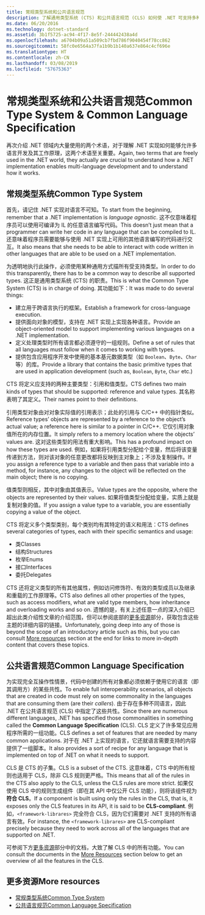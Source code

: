```yaml
---
title: 常规类型系统和公共语言规范
description: 了解通用类型系统 (CTS) 和公共语言规范 (CLS) 如何使 .NET 可支持多种语言。
ms.date: 06/20/2016
ms.technology: dotnet-standard
ms.assetid: 3b1f5725-ac94-4f17-8e5f-244442438a4d
ms.openlocfilehash: a6704b09a51a509cb7fbd786f9040454f78cc862
ms.sourcegitcommit: 58fc0e6564a37fa1b9b1b140a637e864c4cf696e
ms.translationtype: HT
ms.contentlocale: zh-CN
ms.lasthandoff: 03/08/2019
ms.locfileid: "57675363"
---
```

# <a name="common-type-system--common-language-specification"></a><span data-ttu-id="da0c3-103">常规类型系统和公共语言规范</span><span class="sxs-lookup"><span data-stu-id="da0c3-103">Common Type System & Common Language Specification</span></span>

<span data-ttu-id="da0c3-104">再次介绍 .NET 领域内大量使用的两个术语，对于理解 .NET 实现如何能够允许多语言开发及其工作原理，这两个术语至关重要。</span><span class="sxs-lookup"><span data-stu-id="da0c3-104">Again, two terms that are freely used in the .NET world, they actually are crucial to understand how a .NET implementation enables multi-language development and to understand how it works.</span></span>

## <a name="common-type-system"></a><span data-ttu-id="da0c3-105">常规类型系统</span><span class="sxs-lookup"><span data-stu-id="da0c3-105">Common Type System</span></span>

<span data-ttu-id="da0c3-106">首先，请记住 .NET 实现对语言不可知。</span><span class="sxs-lookup"><span data-stu-id="da0c3-106">To start from the beginning, remember that a .NET implementation is _language agnostic_.</span></span> <span data-ttu-id="da0c3-107">这不仅意味着程序员可以使用可编译为 IL 的任意语言编写代码。</span><span class="sxs-lookup"><span data-stu-id="da0c3-107">This doesn’t just mean that a programmer can write her code in any language that can be compiled to IL.</span></span> <span data-ttu-id="da0c3-108">还意味着程序员需要能够与使用 .NET 实现上可用的其他语言编写的代码进行交互。</span><span class="sxs-lookup"><span data-stu-id="da0c3-108">It also means that she needs to be able to interact with code written in other languages that are able to be used on a .NET implementation.</span></span>

<span data-ttu-id="da0c3-109">为透明地执行此操作，必须使用某种通用方式描所有受支持类型。</span><span class="sxs-lookup"><span data-stu-id="da0c3-109">In order to do this transparently, there has to be a common way to describe all supported types.</span></span> <span data-ttu-id="da0c3-110">这正是通用类型系统 (CTS) 的职责。</span><span class="sxs-lookup"><span data-stu-id="da0c3-110">This is what the Common Type System (CTS) is in charge of doing.</span></span> <span data-ttu-id="da0c3-111">其功能如下：</span><span class="sxs-lookup"><span data-stu-id="da0c3-111">It was made to do several things:</span></span>

*   <span data-ttu-id="da0c3-112">建立用于跨语言执行的框架。</span><span class="sxs-lookup"><span data-stu-id="da0c3-112">Establish a framework for cross-language execution.</span></span>
*   <span data-ttu-id="da0c3-113">提供面向对象的模型，支持在 .NET 实现上实现各种语言。</span><span class="sxs-lookup"><span data-stu-id="da0c3-113">Provide an object-oriented model to support implementing various languages on a .NET implementation.</span></span>
*   <span data-ttu-id="da0c3-114">定义处理类型时所有语言都必须遵守的一组规则。</span><span class="sxs-lookup"><span data-stu-id="da0c3-114">Define a set of rules that all languages must follow when it comes to working with types.</span></span>
*   <span data-ttu-id="da0c3-115">提供包含应用程序开发中使用的基本基元数据类型（如 `Boolean`、`Byte`、`Char` 等）的库。</span><span class="sxs-lookup"><span data-stu-id="da0c3-115">Provide a library that contains the basic primitive types that are used in application development (such as, `Boolean`, `Byte`, `Char` etc.)</span></span>

<span data-ttu-id="da0c3-116">CTS 将定义应支持的两种主要类型：引用和值类型。</span><span class="sxs-lookup"><span data-stu-id="da0c3-116">CTS defines two main kinds of types that should be supported: reference and value types.</span></span> <span data-ttu-id="da0c3-117">其名称表明了其定义。</span><span class="sxs-lookup"><span data-stu-id="da0c3-117">Their names point to their definitions.</span></span>

<span data-ttu-id="da0c3-118">引用类型对象由对对象实际值的引用表示；此处的引用与 C/C++ 中的指针类似。</span><span class="sxs-lookup"><span data-stu-id="da0c3-118">Reference types’ objects are represented by a reference to the object’s actual value; a reference here is similar to a pointer in C/C++.</span></span> <span data-ttu-id="da0c3-119">它仅引用对象值所在的内存位置。</span><span class="sxs-lookup"><span data-stu-id="da0c3-119">It simply refers to a memory location where the objects’ values are.</span></span> <span data-ttu-id="da0c3-120">这对这些类型的用法有重大影响。</span><span class="sxs-lookup"><span data-stu-id="da0c3-120">This has a profound impact on how these types are used.</span></span> <span data-ttu-id="da0c3-121">例如，如果将引用类型分配给个变量，然后将该变量传递到方法，则对该对象的任意更改都将反映到主对象上；不涉及复制操作。</span><span class="sxs-lookup"><span data-stu-id="da0c3-121">If you assign a reference type to a variable and then pass that variable into a method, for instance, any changes to the object will be reflected on the main object; there is no copying.</span></span>

<span data-ttu-id="da0c3-122">值类型则相反，其中对象由其值表示。</span><span class="sxs-lookup"><span data-stu-id="da0c3-122">Value types are the opposite, where the objects are represented by their values.</span></span> <span data-ttu-id="da0c3-123">如果将值类型分配给变量，实质上就是复制对象的值。</span><span class="sxs-lookup"><span data-stu-id="da0c3-123">If you assign a value type to a variable, you are essentially copying a value of the object.</span></span>

<span data-ttu-id="da0c3-124">CTS 将定义多个类型类别，每个类别均有其特定的语义和用法：</span><span class="sxs-lookup"><span data-stu-id="da0c3-124">CTS defines several categories of types, each with their specific semantics and usage:</span></span>

*   <span data-ttu-id="da0c3-125">类</span><span class="sxs-lookup"><span data-stu-id="da0c3-125">Classes</span></span>
*   <span data-ttu-id="da0c3-126">结构</span><span class="sxs-lookup"><span data-stu-id="da0c3-126">Structures</span></span>
*   <span data-ttu-id="da0c3-127">枚举</span><span class="sxs-lookup"><span data-stu-id="da0c3-127">Enums</span></span>
*   <span data-ttu-id="da0c3-128">接口</span><span class="sxs-lookup"><span data-stu-id="da0c3-128">Interfaces</span></span>
*   <span data-ttu-id="da0c3-129">委托</span><span class="sxs-lookup"><span data-stu-id="da0c3-129">Delegates</span></span>

<span data-ttu-id="da0c3-130">CTS 还将定义类型的所有其他属性，例如访问修饰符、有效的类型成员以及继承和重载的工作原理等。</span><span class="sxs-lookup"><span data-stu-id="da0c3-130">CTS also defines all other properties of the types, such as access modifiers, what are valid type members, how inheritance and overloading works and so on.</span></span> <span data-ttu-id="da0c3-131">遗憾的是，有关上述任意一点的深入介绍已超出此类介绍性文章的介绍范围，但可以参阅底部的[更多资源](#more-resources)部分，获取包含这些主题的详细内容的链接。</span><span class="sxs-lookup"><span data-stu-id="da0c3-131">Unfortunately, going deep into any of those is beyond the scope of an introductory article such as this, but you can consult [More resources](#more-resources) section at the end for links to more in-depth content that covers these topics.</span></span>

## <a name="common-language-specification"></a><span data-ttu-id="da0c3-132">公共语言规范</span><span class="sxs-lookup"><span data-stu-id="da0c3-132">Common Language Specification</span></span>

<span data-ttu-id="da0c3-133">为实现完全互操作性情景，代码中创建的所有对象都必须依赖于使用它的语言（即其调用方）的某些共性。</span><span class="sxs-lookup"><span data-stu-id="da0c3-133">To enable full interoperability scenarios, all objects that are created in code must rely on some commonality in the languages that are consuming them (are their _callers_).</span></span> <span data-ttu-id="da0c3-134">由于存在多种不同语言，因此 .NET 在公共语言规范 (CLS) 中指定了这些共性。</span><span class="sxs-lookup"><span data-stu-id="da0c3-134">Since there are numerous different languages, .NET has specified those commonalities in something called the **Common Language Specification** (CLS).</span></span> <span data-ttu-id="da0c3-135">CLS 定义了许多常见应用程序所需的一组功能。</span><span class="sxs-lookup"><span data-stu-id="da0c3-135">CLS defines a set of features that are needed by many common applications.</span></span> <span data-ttu-id="da0c3-136">对于在 .NET 上实现的语言，它还就语言需要支持的内容提供了一组脚本。</span><span class="sxs-lookup"><span data-stu-id="da0c3-136">It also provides a sort of recipe for any language that is implemented on top of .NET on what it needs to support.</span></span>

<span data-ttu-id="da0c3-137">CLS 是 CTS 的子集。</span><span class="sxs-lookup"><span data-stu-id="da0c3-137">CLS is a subset of the CTS.</span></span> <span data-ttu-id="da0c3-138">这意味着，CTS 中的所有规则也适用于 CLS，除非 CLS 规则更严格。</span><span class="sxs-lookup"><span data-stu-id="da0c3-138">This means that all of the rules in the CTS also apply to the CLS, unless the CLS rules are more strict.</span></span> <span data-ttu-id="da0c3-139">如果仅使用 CLS 中的规则生成组件（即在其 API 中仅公开 CLS 功能），则将该组件视为**符合 CLS**。</span><span class="sxs-lookup"><span data-stu-id="da0c3-139">If a component is built using only the rules in the CLS, that is, it exposes only the CLS features in its API, it is said to be **CLS-compliant**.</span></span> <span data-ttu-id="da0c3-140">例如，`<framework-librares>` 完全符合 CLS，因为它们需要对 .NET 支持的所有语言有效。</span><span class="sxs-lookup"><span data-stu-id="da0c3-140">For instance, the `<framework-librares>` are CLS-compliant precisely because they need to work across all of the languages that are supported on .NET.</span></span>

<span data-ttu-id="da0c3-141">可参阅下方[更多资源](#more-resources)部分中的文档，大致了解 CLS 中的所有功能。</span><span class="sxs-lookup"><span data-stu-id="da0c3-141">You can consult the documents in the [More Resources](#more-resources) section below to get an overview of all the features in the CLS.</span></span>

## <a name="more-resources"></a><span data-ttu-id="da0c3-142">更多资源</span><span class="sxs-lookup"><span data-stu-id="da0c3-142">More resources</span></span>

*   [<span data-ttu-id="da0c3-143">常规类型系统</span><span class="sxs-lookup"><span data-stu-id="da0c3-143">Common Type System</span></span>](./base-types/common-type-system.md)
*   [<span data-ttu-id="da0c3-144">公共语言规范</span><span class="sxs-lookup"><span data-stu-id="da0c3-144">Common Language Specification</span></span>](language-independence-and-language-independent-components.md)
